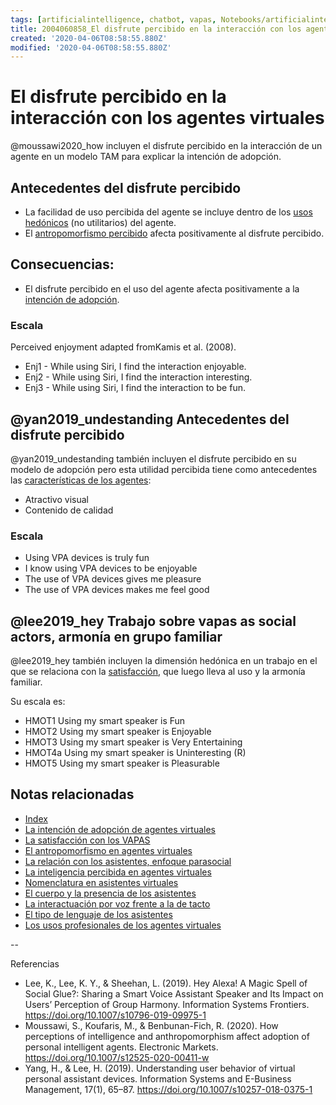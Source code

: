 ```yaml
---
tags: [artificialintelligence, chatbot, vapas, Notebooks/artificialintelligence, virtualagents, perceivedenjoyment]
title: 2004060858_El disfrute percibido en la interacción con los agentes virtuales
created: '2020-04-06T08:58:55.880Z'
modified: '2020-04-06T08:58:55.880Z'
---
```


# El disfrute percibido en la interacción con los agentes virtuales

@moussawi2020_how incluyen el disfrute percibido en la interacción de un agente en un modelo TAM para explicar la intención de adopción.

## Antecedentes del disfrute percibido

- La facilidad de uso percibida del agente se incluye dentro de los [usos hedónicos](2004060821_usos_virtual_agents_sistemas_duales.md) (no utilitarios) del agente.
- El [antropomorfismo percibido](2004060734_antropomorfismo_vapas.md) afecta positivamente al disfrute percibido.

## Consecuencias:

- El disfrute percibido en el uso del agente afecta positivamente a la [intención de adopción](2004060832_intencion_adopcion_agente_virtual.md). 

### Escala

Perceived enjoyment adapted fromKamis et al. (2008). 
- Enj1 - While using Siri, I find the interaction enjoyable. 
- Enj2 - While using Siri, I find the interaction interesting. 
- Enj3 - While using Siri, I find the interaction to be fun.


## @yan2019_undestanding Antecedentes del disfrute percibido

@yan2019_undestanding también incluyen el disfrute percibido en su modelo de adopción pero esta utilidad percibida tiene como antecedentes las [características de los agentes](2004170922_caracteristicasVAPA.md):

- Atractivo visual
- Contenido de calidad

### Escala

 - Using VPA devices is truly fun
 - I know using VPA devices to be enjoyable 
 - The use of VPA devices gives me pleasure 
 - The use of VPA devices makes me feel good


## @lee2019_hey Trabajo sobre vapas as social actors, armonía en grupo familiar

 @lee2019_hey también incluyen la dimensión hedónica en un trabajo en el que se relaciona con la [satisfacción](2004240815_satisfaccion_vapas.md), que luego lleva al uso y la armonía familiar.

 Su escala es:

- HMOT1 Using my smart speaker is Fun
- HMOT2 Using my smart speaker is Enjoyable
- HMOT3 Using my smart speaker is Very Entertaining 
- HMOT4a Using my smart speaker is Uninteresting (R) 
- HMOT5 Using my smart speaker is Pleasurable

## Notas relacionadas

- [Index](_2003101705_index.md)
- [La intención de adopción de agentes virtuales](2004060832_intencion_adopcion_agente_virtual.md)
- [La satisfacción con los VAPAS](2004240815_satisfaccion_vapas.md)
- [El antropomorfismo en agentes virtuales](2004060734_antropomorfismo_vapas.md)
- [La relación con los asistentes, enfoque parasocial](2004160935_relacion_con_vapas.md)
- [La inteligencia percibida en agentes virtuales](2004060750_inteligencia_percibida_agentes_virtuales.md)
- [Nomenclatura en asistentes virtuales](2004030718_nombresasistentesvirtuales.md)
- [El cuerpo y la presencia de los asistentes](2004040921_cuerpo_presencia_fisica_asistentes_virtuales.md)
- [La interactuación por voz frente a la de tacto](2004051647_effect_voice_interactions.md)
- [El tipo de lenguaje de los asistentes](2004051732_tipo_lenguaje_asistentes.md)
- [Los usos profesionales de los agentes virtuales](2004081151_usos_profesionales_vapas.md)


--

Referencias 

- Lee, K., Lee, K. Y., & Sheehan, L. (2019). Hey Alexa! A Magic Spell of Social Glue?: Sharing a Smart Voice Assistant Speaker and Its Impact on Users’ Perception of Group Harmony. Information Systems Frontiers. https://doi.org/10.1007/s10796-019-09975-1
- Moussawi, S., Koufaris, M., & Benbunan-Fich, R. (2020). How perceptions of intelligence and anthropomorphism affect adoption of personal intelligent agents. Electronic Markets. https://doi.org/10.1007/s12525-020-00411-w
- Yang, H., & Lee, H. (2019). Understanding user behavior of virtual personal assistant devices. Information Systems and E-Business Management, 17(1), 65–87. https://doi.org/10.1007/s10257-018-0375-1